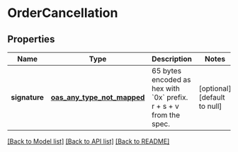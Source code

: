 # OrderCancellation

## Properties

| Name          | Type                               | Description                                                                  | Notes                        |
| ------------- | ---------------------------------- | ---------------------------------------------------------------------------- | ---------------------------- |
| **signature** | [**oas_any_type_not_mapped**](.md) | 65 bytes encoded as hex with &#x60;0x&#x60; prefix. r + s + v from the spec. | [optional] [default to null] |

[[Back to Model list]](README.md#documentation-for-models) [[Back to API list]](README.md#documentation-for-api-endpoints) [[Back to README]](/README.md)
